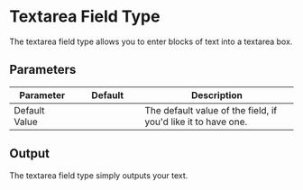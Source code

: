 # Textarea Field Type
		
The textarea field type allows you to enter blocks of text into a textarea box. 
 
## Parameters
 
<table cellpadding="0" cellspacing="0" class="docs_table"> 
	<thead> 
		<tr> 
			<th width="100"> 
				Parameter</th> 
			<th width="100"> 
				Default</th> 
			<th> 
				Description</th> 
		</tr> 
	</thead> 
	<tbody> 
		<tr> 
			<td>Default Value</td> 
			<td></td> 
			<td>The default value of the field, if you'd like it to have one.</td> 
		</tr> 
</tbody> 
</table> 
 
## Output
 
The textarea field type simply outputs your text.